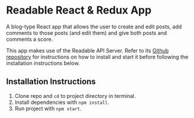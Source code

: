 # Readable React & Redux App

A blog-type React app that allows the user to create and edit posts, add comments to those posts (and edit them) and give both posts and comments a score.

This app makes use of the Readable API Server. Refer to its [Github repository](https://github.com/udacity/reactnd-project-readable-starter) for instructions on how to install and start it before following the installation instructions below.

## Installation Instructions
1. Clone repo and `cd` to project directory in terminal.
2. Install dependencies with `npm install`.
2. Run project with `npm start`.

